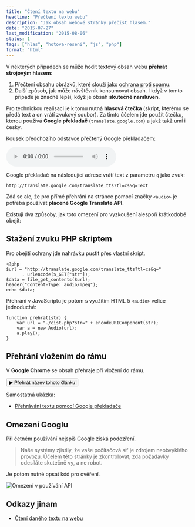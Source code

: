 ```yaml
---
title: "Čtení textu na webu"
headline: "Přečtení textu webu"
description: "Jak obsah webové stránky přečíst hlasem."
date: "2015-07-27"
last_modification: "2015-08-06"
status: 1
tags: ["hlas", "hotova-reseni", "js", "php"]
format: "html"
---
```


<p>V některých případech se může hodit textový obsah webu <b>přehrát strojovým hlasem</b>:</p>

<ol>
  <li>Přečtení obsahu obrázků, které slouží jako <a href="/spam">ochrana proti spamu</a>.</li>
  
  <li>Další způsob, jak může návštěvník konsumovat obsah. I když v tomto případě je značně lepší, když je obsah <b>skutečně namluven</b>.</li>
</ol>

<p>Pro technickou realisaci je k tomu nutná <b>hlasová čtečka</b> (skript, kterému se předá text a on vrátí zvukový soubor). Za tímto účelem jde použít čtečku, kterou používá <b>Google překladač</b> (<code>translate.google.com</code>) a jakž takž umí i česky.</p>


<div class="live">
  <p>Kousek předchozího odstavce přečtený Google překladačem:</p>
  <audio src="/files/cteni-textu/cteni.mpeg" controls></audio>   
</div>

<p>Google překladač na následující adrese vrátí text z parametru <code>q</code> jako zvuk:</p>

<pre><code class="language-http">http://translate.google.com/translate_tts?tl=cs&amp;q=Text</code></pre>


<p>Zdá se ale, že pro přímé přehrání na stránce pomocí značky <code class="language-markup">&lt;audio></code> je potřeba používat <b>placené Google Translate API</b>.</p>


<p>Existují dva způsoby, jak toto omezení pro vyzkoušení alespoň krátkodobě obejít:</p>





<h2 id="php">Stažení zvuku PHP skriptem</h2>

<p>Pro obejití ochrany jde nahrávku pustit přes vlastní skript.</p>

<pre><code class="language-php">&lt;?php 
$url = "http://translate.google.com/translate_tts?tl=cs&amp;q=" 
      . urlencode($_GET["str"]);
$data = file_get_contents($url);
header("Content-Type: audio/mpeg");
echo $data;</code></pre>








<p>Přehrání v JavaScriptu je potom s využitím HTML 5 <code class="language-markup">&lt;audio></code> velice jednoduché:</p>

<pre><code class="language-javascript">function prehrat(str) {
    var url = "./cist.php?str=" + encodeURIComponent(str); 
    var a = new Audio(url);
    a.play();
}	</code></pre>








<h2 id="ram">Přehrání vložením do rámu</h2>

<p>V <b>Google Chrome</b> se obsah přehraje při vložení do rámu.</p>

<div class="live">
  <script>
    function prehrat(str) {
        var url = "http://translate.google.com/translate_tts?ie=UTF-8&tl=cs&q=" + str;
        prehravac.src = url;
    }	    
  </script>
  <iframe style="display: none" frameborder="0" id="prehravac"></iframe>
  <p>
    <button onclick="prehrat(document.title)">▶ Přehrát název tohoto článku</button>
  </p>  
</div>

<p>Samostatná ukázka:</p>

<div class="external-content">
  <ul>
    <li><a href="http://kod.djpw.cz/hoob">Přehrávání textu pomocí Google překladače</a></li>
  </ul>
</div>


<h2 id="omezeni">Omezení Googlu</h2>

<p>Při četném používání nejspíš Google získá podezření.</p>

<blockquote>
  <p>Naše systémy zjistily, že vaše počítačová síť je zdrojem neobvyklého provozu. Účelem této stránky je zkontrolovat, zda požadavky odesíláte skutečně vy, a ne robot.</p>
</blockquote>

<p>Je potom nutné opsat kód pro ověření.</p>


<p><img src="/files/cteni-textu/omezeni.png" alt="Omezení v používání API" class="border"></p>











<h2 id="odkazy">Odkazy jinam</h2>

<ul>
  <li><a href="http://diskuse.jakpsatweb.cz/?action=vthread&amp;forum=3&amp;topic=163998">Čtení daného textu na webu</a></li>
  
  
</ul>


<!--
<div class="live">
  <script>
    function prehrat(str) {
      var url = "/files/cteni-textu/cist.php?str=" + encodeURIComponent(str); 
      var a = new Audio(url);
      a.play();
    }	    
  </script>

</div>
-->